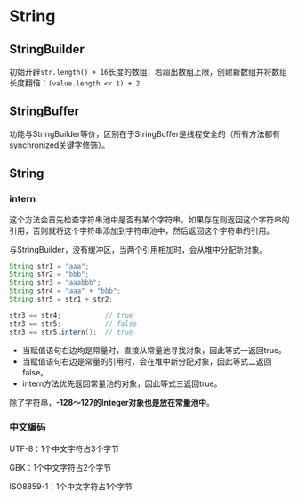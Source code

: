 # String

## StringBuilder

初始开辟`str.length() + 16`长度的数组，若超出数组上限，创建新数组并将数组长度翻倍：`(value.length << 1) + 2`

## StringBuffer

功能与StringBuilder等价，区别在于StringBuffer是线程安全的（所有方法都有synchronized关键字修饰）。

## String

### intern

这个方法会首先检查字符串池中是否有某个字符串，如果存在则返回这个字符串的引用，否则就将这个字符串添加到字符串池中，然后返回这个字符串的引用。 

与StringBuilder，没有缓冲区，当两个引用相加时，会从堆中分配新对象。

```java
String str1 = "aaa";
String str2 = "bbb";
String str3 = "aaabbb";
String str4 = "aaa" + "bbb";
String str5 = str1 + str2;

str3 == str4;   		// true
str3 == str5;			// false
str3 == str5.intern();  // true
```

- 当赋值语句右边均是常量时，直接从常量池寻找对象，因此等式一返回true。
- 当赋值语句右边是常量的引用时，会在堆中新分配对象，因此等式二返回false。
- intern方法优先返回常量池的对象，因此等式三返回true。

除了字符串，**-128～127的Integer对象也是放在常量池中**。

### 中文编码

UTF-8：1个中文字符占3个字节

GBK：1个中文字符占2个字节

ISO8859-1：1个中文字符占1个字节
